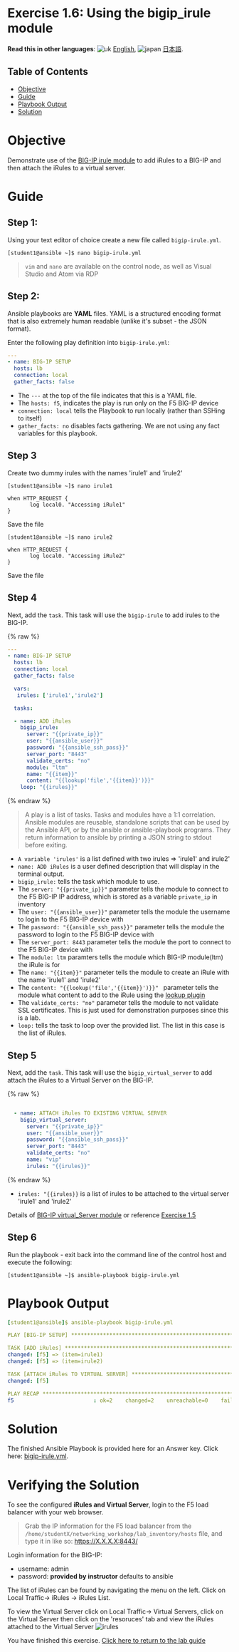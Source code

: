 # Exercise 1.6: Using the bigip_irule module

**Read this in other languages**: ![uk](../../../images/uk.png) [English](README.md),  ![japan](../../../images/japan.png) [日本語](README.ja.md).

## Table of Contents

- [Objective](#objective)
- [Guide](#guide)
- [Playbook Output](#playbook-output)
- [Solution](#solution)

# Objective

Demonstrate use of the [BIG-IP irule module](https://docs.ansible.com/ansible/latest/modules/bigip_irule_module.html) to add iRules to a BIG-IP and then attach the iRules to a virtual server.

# Guide

## Step 1:

Using your text editor of choice create a new file called `bigip-irule.yml`.

```
[student1@ansible ~]$ nano bigip-irule.yml
```

>`vim` and `nano` are available on the control node, as well as Visual Studio and Atom via RDP

## Step 2:

Ansible playbooks are **YAML** files. YAML is a structured encoding format that is also extremely human readable (unlike it's subset - the JSON format).

Enter the following play definition into `bigip-irule.yml`:

``` yaml
---
- name: BIG-IP SETUP
  hosts: lb
  connection: local
  gather_facts: false
```

- The `---` at the top of the file indicates that this is a YAML file.
- The `hosts: f5`,  indicates the play is run only on the F5 BIG-IP device
- `connection: local` tells the Playbook to run locally (rather than SSHing to itself)
- `gather_facts: no` disables facts gathering.  We are not using any fact variables for this playbook.

## Step 3

Create two dummy irules with the names 'irule1' and 'irule2'

```
[student1@ansible ~]$ nano irule1

when HTTP_REQUEST {
       log local0. "Accessing iRule1"
}

```
Save the file

```
[student1@ansible ~]$ nano irule2

when HTTP_REQUEST {
       log local0. "Accessing iRule2"
}

```
Save the file

## Step 4

Next, add the `task`. This task will use the `bigip-irule` to add irules to the BIG-IP.

{% raw %}
``` yaml
---
- name: BIG-IP SETUP
  hosts: lb
  connection: local
  gather_facts: false

  vars:
   irules: ['irule1','irule2']

  tasks:

  - name: ADD iRules
    bigip_irule:
      server: "{{private_ip}}"
      user: "{{ansible_user}}"
      password: "{{ansible_ssh_pass}}"
      server_port: "8443"
      validate_certs: "no"
      module: "ltm"
      name: "{{item}}"
      content: "{{lookup('file','{{item}}')}}"
    loop: "{{irules}}"
```
{% endraw %}


>A play is a list of tasks. Tasks and modules have a 1:1 correlation.  Ansible modules are reusable, standalone scripts that can be used by the Ansible API, or by the ansible or ansible-playbook programs. They return information to ansible by printing a JSON string to stdout before exiting.

- `A variable 'irules'` is a list defined with two irules => 'irule1' and irule2'
- `name: ADD iRules` is a user defined description that will display in the terminal output.
- `bigip_irule:` tells the task which module to use.
- The `server: "{{private_ip}}"` parameter tells the module to connect to the F5 BIG-IP IP address, which is stored as a variable `private_ip` in inventory
- The `user: "{{ansible_user}}"` parameter tells the module the username to login to the F5 BIG-IP device with
- The `password: "{{ansible_ssh_pass}}"` parameter tells the module the password to login to the F5 BIG-IP device with
- The `server_port: 8443` parameter tells the module the port to connect to the F5 BIG-IP device with
- The `module: ltm` paramters tells the module which BIG-IP module(ltm) the iRule is for
- The `name: "{{item}}"` parameter tells the module to create an iRule with the name 'irule1' and 'irule2'
- The `content: "{{lookup('file','{{item}}')}}" ` parameter tells the module what content to add to the iRule using the [lookup plugin](https://docs.ansible.com/ansible/latest/plugins/lookup.html)
- The `validate_certs: "no"` parameter tells the module to not validate SSL certificates.  This is just used for demonstration purposes since this is a lab.
- `loop:` tells the task to loop over the provided list.  The list in this case is the list of iRules.

## Step 5

Next, add the `task`. This task will use the `bigip_virtual_server` to add attach the iRules to a Virtual Server on the BIG-IP.

{% raw %}
``` yaml

  - name: ATTACH iRules TO EXISTING VIRTUAL SERVER
    bigip_virtual_server:
      server: "{{private_ip}}"
      user: "{{ansible_user}}"
      password: "{{ansible_ssh_pass}}"
      server_port: "8443"
      validate_certs: "no"
      name: "vip"
      irules: "{{irules}}"
```
{% endraw %}


- `irules: "{{irules}}` is a list of irules to be attached to the virtual server 'irule1' and 'irule2'

Details of [BIG-IP virtual_Server module](https://docs.ansible.com/ansible/latest/modules/bigip_irule_module.html)
or reference [Exercise 1.5](../bigip-virtual-server.yml)

## Step 6

Run the playbook - exit back into the command line of the control host and execute the following:

```
[student1@ansible ~]$ ansible-playbook bigip-irule.yml
```

# Playbook Output

```yaml
[student1@ansible]$ ansible-playbook bigip-irule.yml

PLAY [BIG-IP SETUP] *********************************************************************************************************************************

TASK [ADD iRules] *********************************************************************************************************************************
changed: [f5] => (item=irule1)
changed: [f5] => (item=irule2)

TASK [ATTACH iRules TO VIRTUAL SERVER] **********************************************************************************************************************
changed: [f5]

PLAY RECAP *********************************************************************************************************************************
f5                         : ok=2    changed=2    unreachable=0    failed=0

```

# Solution

The finished Ansible Playbook is provided here for an Answer key.  Click here: [bigip-irule.yml](https://github.com/network-automation/linklight/blob/master/exercises/ansible_f5/1.6-add-irules/bigip-irule.yml).

# Verifying the Solution

To see the configured **iRules and Virtual Server**, login to the F5 load balancer with your web browser.  

>Grab the IP information for the F5 load balancer from the `/home/studentX/networking_workshop/lab_inventory/hosts` file, and type it in like so: https://X.X.X.X:8443/

Login information for the BIG-IP:
- username: admin
- password: **provided by instructor** defaults to ansible

The list of iRules can be found by navigating the menu on the left. Click on Local Traffic-> iRules -> iRules List.

To view the Virtual Server click on Local Traffic-> Virtual Servers, click on the Virtual Server then click on the 'resoruces' tab and view the iRules attached to the Virtual Server
![irules](bigip-irule.png)

You have finished this exercise.  [Click here to return to the lab guide](../README.md)
